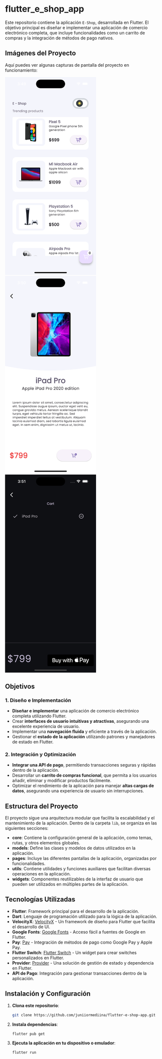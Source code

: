 # flutter_e_shop_app

Este repositorio contiene la aplicación `E-Shop`, desarrollada en Flutter. El objetivo principal es diseñar e implementar una aplicación de comercio electrónico completa, que incluye funcionalidades como un carrito de compras y la integración de métodos de pago nativos.

## Imágenes del Proyecto

Aquí puedes ver algunas capturas de pantalla del proyecto en funcionamiento:

  <img src="assets/doc/Trending_Products.png" alt="Trending_Products" width="300">
  <img src="assets/doc/Product_details.png" alt="Product_details" width="300">
  <img src="assets/doc/Cart_Page_version_Dark.png" alt="Cart_Page_version_Dark" width="300">

## Objetivos

### 1. Diseño e Implementación

- **Diseñar e implementar** una aplicación de comercio electrónico completa utilizando Flutter.
- Crear **interfaces de usuario intuitivas y atractivas**, asegurando una excelente experiencia de usuario.
- Implementar una **navegación fluida** y eficiente a través de la aplicación.
- Gestionar el **estado de la aplicación** utilizando patrones y manejadores de estado en Flutter.

### 2. Integración y Optimización

- **Integrar una API de pago**, permitiendo transacciones seguras y rápidas dentro de la aplicación.
- Desarrollar un **carrito de compras funcional**, que permita a los usuarios añadir, eliminar y modificar productos fácilmente.
- Optimizar el rendimiento de la aplicación para manejar **altas cargas de datos**, asegurando una experiencia de usuario sin interrupciones.

## Estructura del Proyecto

El proyecto sigue una arquitectura modular que facilita la escalabilidad y el mantenimiento de la aplicación. Dentro de la carpeta `lib`, se organiza en las siguientes secciones:

- **core**: Contiene la configuración general de la aplicación, como temas, rutas, y otros elementos globales.
- **models**: Define las clases y modelos de datos utilizados en la aplicación.
- **pages**: Incluye las diferentes pantallas de la aplicación, organizadas por funcionalidades.
- **utils**: Contiene utilidades y funciones auxiliares que facilitan diversas operaciones en la aplicación.
- **widgets**: Componentes reutilizables de la interfaz de usuario que pueden ser utilizados en múltiples partes de la aplicación.

## Tecnologías Utilizadas

- **Flutter**: Framework principal para el desarrollo de la aplicación.
- **Dart**: Lenguaje de programación utilizado para la lógica de la aplicación.
- **VelocityX**: [VelocityX](https://pub.dev/packages/velocity_x) - Un framework de diseño para Flutter que facilita el desarrollo de UI.
- **Google Fonts**: [Google Fonts](https://pub.dev/packages/google_fonts) - Acceso fácil a fuentes de Google en Flutter.
- **Pay**: [Pay](https://pub.dev/packages/pay) - Integración de métodos de pago como Google Pay y Apple Pay.
- **Flutter Switch**: [Flutter Switch](https://pub.dev/packages/flutter_switch) - Un widget para crear switches personalizados en Flutter.
- **Provider**: [Provider](https://pub.dev/packages/provider) - Una solución de gestión de estado y dependencia en Flutter.
- **API de Pago**: Integración para gestionar transacciones dentro de la aplicación.

## Instalación y Configuración

1. **Clona este repositorio**:
   ```bash
   git clone https://github.com/juniiormediina/flutter-e-shop-app.git
   ```
2. **Instala dependencias**:
   ```bash
   flutter pub get
   ```
3. **Ejecuta la aplicación en tu dispositivo o emulador**:
   ```bash
   flutter run
   ```
